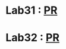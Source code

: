 # Lab31 : [PR](https://github.com/RihanFoudeh/drf-api/pull/1)

# Lab32 : [PR](https://github.com/RihanFoudeh/drf-api/pull/2)

